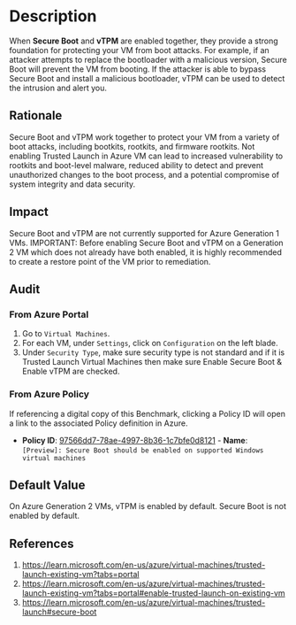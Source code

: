 # Description

When **Secure Boot** and **vTPM** are enabled together, they provide a strong foundation for protecting your VM from boot attacks. For example, if an attacker attempts to replace the bootloader with a malicious version, Secure Boot will prevent the VM from booting. If the attacker is able to bypass Secure Boot and install a malicious bootloader, vTPM can be used to detect the intrusion and alert you.

## Rationale

Secure Boot and vTPM work together to protect your VM from a variety of boot attacks, including bootkits, rootkits, and firmware rootkits. Not enabling Trusted Launch in Azure VM can lead to increased vulnerability to rootkits and boot-level malware, reduced ability to detect and prevent unauthorized changes to the boot process, and a potential compromise of system integrity and data security.

## Impact

Secure Boot and vTPM are not currently supported for Azure Generation 1 VMs.
IMPORTANT: Before enabling Secure Boot and vTPM on a Generation 2 VM which does not already have both enabled, it is highly recommended to create a restore point of the VM prior to remediation.

## Audit

### From Azure Portal

1. Go to `Virtual Machines`.
2. For each VM, under `Settings`, click on `Configuration` on the left blade.
3. Under `Security Type`, make sure security type is not standard and if it is Trusted Launch Virtual Machines then make sure Enable Secure Boot & Enable vTPM are checked.

### From Azure Policy

If referencing a digital copy of this Benchmark, clicking a Policy ID will open a link to the associated Policy definition in Azure.

- **Policy ID**: [97566dd7-78ae-4997-8b36-1c7bfe0d8121](https://portal.azure.com/#view/Microsoft_Azure_Policy/PolicyDetailBlade/definitionId/%2Fproviders%2FMicrosoft.Authorization%2FpolicyDefinitions%2F97566dd7-78ae-4997-8b36-1c7bfe0d8121) - **Name**: `[Preview]: Secure Boot should be enabled on supported Windows virtual machines`

## Default Value

On Azure Generation 2 VMs, vTPM is enabled by default. Secure Boot is not enabled by default.

## References

1. <https://learn.microsoft.com/en-us/azure/virtual-machines/trusted-launch-existing-vm?tabs=portal>
2. <https://learn.microsoft.com/en-us/azure/virtual-machines/trusted-launch-existing-vm?tabs=portal#enable-trusted-launch-on-existing-vm>
3. <https://learn.microsoft.com/en-us/azure/virtual-machines/trusted-launch#secure-boot>
